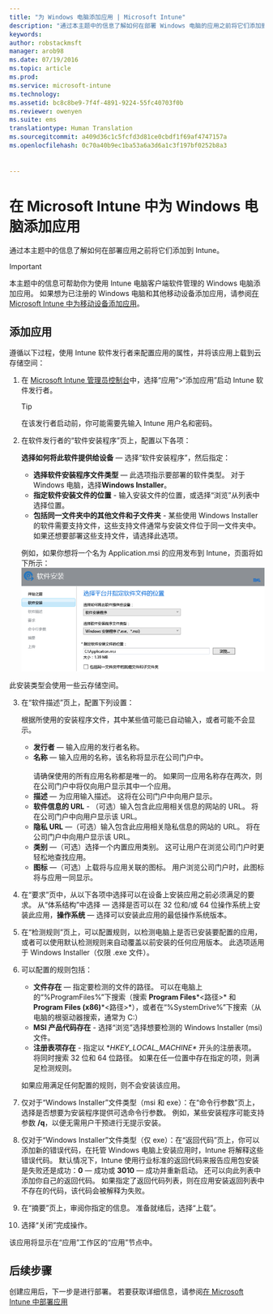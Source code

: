 ```yaml
---
title: "为 Windows 电脑添加应用 | Microsoft Intune"
description: "通过本主题中的信息了解如何在部署 Windows 电脑的应用之前将它们添加到 Intune。"
keywords: 
author: robstackmsft
manager: arob98
ms.date: 07/19/2016
ms.topic: article
ms.prod: 
ms.service: microsoft-intune
ms.technology: 
ms.assetid: bc8c8be9-7f4f-4891-9224-55fc40703f0b
ms.reviewer: owenyen
ms.suite: ems
translationtype: Human Translation
ms.sourcegitcommit: a409d36c1c5fcfd3d81ce0cbdf1f69af4747157a
ms.openlocfilehash: 0c70a40b9ec1ba53a6a3d6a1c3f197bf0252b8a3


---
```


# 在 Microsoft Intune 中为 Windows 电脑添加应用

通过本主题中的信息了解如何在部署应用之前将它们添加到 Intune。

> [!IMPORTANT]
> 本主题中的信息可帮助你为使用 Intune 电脑客户端软件管理的 Windows 电脑添加应用。 如果想为已注册的 Windows 电脑和其他移动设备添加应用，请参阅[在 Microsoft Intune 中为移动设备添加应用](add-apps-for-mobile-devices-in-microsoft-intune.md)。


## 添加应用
遵循以下过程，使用 Intune 软件发行者来配置应用的属性，并将该应用上载到云存储空间：

1.  在 [Microsoft Intune 管理员控制台](https://manage.microsoft.com)中，选择“应用”&gt;“添加应用”启动 Intune 软件发行者。

    > [!TIP]
    > 在该发行者启动前，你可能需要先输入 Intune 用户名和密码。



2.  在软件发行者的“软件安装程序”页上，配置以下各项：

    **选择如何将此软件提供给设备** — 选择“软件安装程序”，然后指定：

    - **选择软件安装程序文件类型** — 此选项指示要部署的软件类型。 对于 Windows 电脑，选择**Windows Installer**。
    - **指定软件安装文件的位置** - 输入安装文件的位置，或选择“浏览”从列表中选择位置。
    - **包括同一文件夹中的其他文件和子文件夹** - 某些使用 Windows Installer 的软件需要支持文件，这些支持文件通常与安装文件位于同一文件夹中。 如果还想要部署这些支持文件，请选择此选项。

    例如，如果你想将一个名为 Application.msi 的应用发布到 Intune，页面将如下所示：![电脑软件发行者](./media/publisher-for-pc.png)

   此安装类型会使用一些云存储空间。

3.  在“软件描述”页上，配置下列设置：

    根据所使用的安装程序文件，其中某些值可能已自动输入，或者可能不会显示。

    - **发行者** — 输入应用的发行者名称。
    - **名称** — 输入应用的名称，该名称将显示在公司门户中。<br /><br />请确保使用的所有应用名称都是唯一的。 如果同一应用名称存在两次，则在公司门户中将仅向用户显示其中一个应用。
    - **描述** — 为应用输入描述。 这将在公司门户中向用户显示。
    - **软件信息的 URL** - （可选）输入包含此应用相关信息的网站的 URL。 将在公司门户中向用户显示该 URL。
    - **隐私 URL** —（可选）输入包含此应用相关隐私信息的网站的 URL。 将在公司门户中向用户显示该 URL。
    - **类别** —（可选）选择一个内置应用类别。 这可让用户在浏览公司门户时更轻松地查找应用。
    - **图标** —（可选）上载将与应用关联的图标。 用户浏览公司门户时，此图标将与应用一同显示。



4.  在“要求”页中，从以下各项中选择可以在设备上安装应用之前必须满足的要求。 从“体系结构”中选择 — 选择是否可以在 32 位和/或 64 位操作系统上安装此应用，**操作系统** — 选择可以安装此应用的最低操作系统版本。

5.  在“检测规则”页上，可以配置规则，以检测电脑上是否已安装要配置的应用，或者可以使用默认检测规则来自动覆盖以前安装的任何应用版本。 此选项适用于 Windows Installer（仅限 .exe 文件）。
6.  
    可以配置的规则包括：
    - **文件存在** — 指定要检测的文件的路径。 可以在电脑上的“%ProgramFiles%”下搜索（搜索 **Program Files**\*&lt;路径&gt;* 和 **Program Files (x86)**\*&lt;路径&gt;*），或者在“%SystemDrive%”下搜索（从电脑的根驱动器搜索，通常为 C:）
    - **MSI 产品代码存在** - 选择“浏览”选择想要检测的 Windows Installer (msi) 文件。 
    - **注册表项存在** - 指定以 **HKEY_LOCAL_MACHINE\** 开头的注册表项。 将同时搜索 32 位和 64 位路径。 如果在任一位置中存在指定的项，则满足检测规则。

    如果应用满足任何配置的规则，则不会安装该应用。

7.  仅对于“Windows Installer”文件类型（msi 和 exe）：在“命令行参数”页上，选择是否想要为安装程序提供可选命令行参数。 例如，某些安装程序可能支持参数 **/q**，以便无需用户干预进行无提示安装。

8.  仅对于“Windows Installer”文件类型（仅 exe）：在“返回代码”页上，你可以添加新的错误代码，在托管 Windows 电脑上安装应用时，Intune 将解释这些错误代码。
    默认情况下，Intune 使用行业标准的返回代码来报告应用包安装是失败还是成功：**0** — 成功或 **3010** — 成功并重新启动。 还可以向此列表中添加你自己的返回代码。 如果指定了返回代码列表，则在应用安装返回列表中不存在的代码，该代码会被解释为失败。

9.  在“摘要”页上，审阅你指定的信息。 准备就绪后，选择“上载”。

10. 选择“关闭”完成操作。

该应用将显示在“应用”工作区的“应用”节点中。

## 后续步骤

创建应用后，下一步是进行部署。 若要获取详细信息，请参阅[在 Microsoft Intune 中部署应用](deploy-apps.md)


<!--HONumber=Jul16_HO3-->


